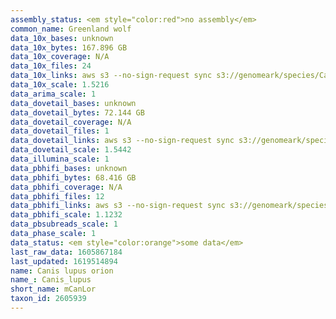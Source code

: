 ```yaml
---
assembly_status: <em style="color:red">no assembly</em>
common_name: Greenland wolf
data_10x_bases: unknown
data_10x_bytes: 167.896 GB
data_10x_coverage: N/A
data_10x_files: 24
data_10x_links: aws s3 --no-sign-request sync s3://genomeark/species/Canis_lupus_orion/mCanLor1/genomic_data/10x/ .<br>
data_10x_scale: 1.5216
data_arima_scale: 1
data_dovetail_bases: unknown
data_dovetail_bytes: 72.144 GB
data_dovetail_coverage: N/A
data_dovetail_files: 1
data_dovetail_links: aws s3 --no-sign-request sync s3://genomeark/species/Canis_lupus_orion/mCanLor1/genomic_data/dovetail/ .<br>
data_dovetail_scale: 1.5442
data_illumina_scale: 1
data_pbhifi_bases: unknown
data_pbhifi_bytes: 68.416 GB
data_pbhifi_coverage: N/A
data_pbhifi_files: 12
data_pbhifi_links: aws s3 --no-sign-request sync s3://genomeark/species/Canis_lupus_orion/mCanLor1/genomic_data/pacbio/ . --exclude "*subreads.bam*"<br>
data_pbhifi_scale: 1.1232
data_pbsubreads_scale: 1
data_phase_scale: 1
data_status: <em style="color:orange">some data</em>
last_raw_data: 1605867184
last_updated: 1619514894
name: Canis lupus orion
name_: Canis_lupus
short_name: mCanLor
taxon_id: 2605939
---
```

